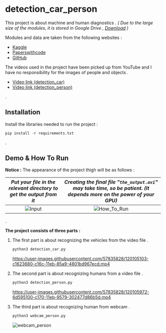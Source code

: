 # detection_car_person

This project is about machine and human diagnostics . *( Due to the large size of the modules, it is stored in Google Drive , [Download](https://drive.google.com/drive/folders/1nmznxyKXHwlwXKKUMhAgqStWWi5UjuCk?usp=sharing) )*

Modules and data are taken from the following websites :

- [Kaggle](https://www.kaggle.com/)
- [Paperswithcode](https://paperswithcode.com/)
- [GitHub](https://github.com/)

The videos used in the project have been picked up from YouTube and I have no responsibility for the images of people and objects .

- [Video link (detection_car)](https://www.youtube.com/watch?v=kh57ERFMk0k)
- [Video link (detection_person)](https://www.youtube.com/watch?v=XfIpSMhd-CA)


.



## Installation

Install the libraries needed to run the project :

```python
pip install -r requirements.txt
```

.



## Demo & How To Run


**Notice :** The appearance of the project thigh will be as follows :

| *Put your file in the relevant directory to get the output from it* | *Creating the final file "` the_output.avi `" may take time, so be patient. (It depends more on the power of your GPU)* |
| :----------------------------------------------------------: | :----------------------------------------------------------: |
| ![Input](https://user-images.githubusercontent.com/57835828/120105636-09825880-c16f-11eb-968f-a35cf84838c0.jpg) | ![How_To_Run](https://user-images.githubusercontent.com/57835828/120105646-1737de00-c16f-11eb-907a-8f207cd9402e.jpg) |

.


**The project consists of three parts :**

1. The first part is about recognizing the vehicles from the video file . 

   ```python
   python3 detection_car.py
   ```
   
   https://user-images.githubusercontent.com/57835828/120105103-c1623680-c16c-11eb-85a9-4801bd967ecd.mp4
   
2. The second part is about recognizing humans from a video file . 

   ```python
   python3 detection_person.py
   ```
   
   https://user-images.githubusercontent.com/57835828/120105972-6d595100-c170-11eb-9579-302477d86b5d.mp4
   
3. The third part is about recognizing human from webcam . 

   ```python
   python3 webcam_person.py
   ```
   
   ![webcam_person](https://user-images.githubusercontent.com/57835828/120105606-e0fa5e80-c16e-11eb-80aa-7097639b624f.jpg)



